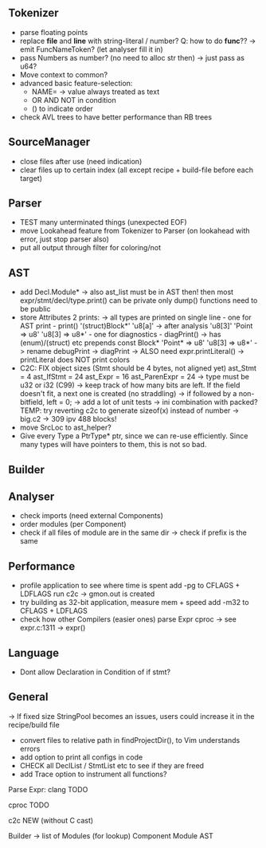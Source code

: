 
## Tokenizer
- parse floating points
- replace __file__ and __line__ with string-literal / number?
    Q: how to do __func__??
        -> emit FuncNameToken? (let analyser fill it in)
- pass Numbers as number? (no need to alloc str then) -> just pass as u64?
- Move context to common?
- advanced basic feature-selection:
    - NAME=<value> -> value always treated as text
    - OR AND NOT in condition
    - () to indicate order
- check AVL trees to have better performance than RB trees

## SourceManager
- close files after use (need indication)
- clear files up to certain index (all except recipe + build-file before each target)

## Parser
- TEST many unterminated things (unexpected EOF)
- move Lookahead feature from Tokenizer to Parser (on lookahead with error, just stop parser also)
- put all output through filter for coloring/not

## AST
- add Decl.Module*
    -> also ast_list must be in AST then!
    then most expr/stmt/decl/type.print() can be private
    only dump() functions need to be public
- store Attributes
    2 prints:
        -> all types are printed on single line
        - one for AST print - print()
            '(struct)Block*'
            'u8[a]' -> after analysis 'u8[3]'
            'Point => u8'
            'u8[3] => u8*'
        - one for diagnostics - diagPrint()
            -> has (enum)/(struct) etc prepends
            const Block*
            'Point* => u8'
            'u8[3] => u8*'
        -> rename debugPrint -> diagPrint
    -> ALSO need expr.printLiteral()
        -> printLiteral does NOT print colors
- C2C: FIX object sizes (Stmt should be 4 bytes, not aligned yet)
    ast_Stmt = 4
    ast_IfStmt = 24
    ast_Expr = 16
    ast_ParenExpr = 24
    -> type must be u32 or i32 (C99)
    -> keep track of how many bits are left. If the field doesn't fit, a next one is created (no straddling)
    -> if followed by a non-bitfield, left = 0;
    -> add a lot of unit tests
    -> ini combination with packed?
    TEMP: try reverting c2c to generate sizeof(x) instead of number
        -> big.c2 -> 309 ipv 488 blocks!
- move SrcLoc to ast_helper?
- Give every Type a PtrType* ptr, since we can re-use efficiently. Since many types will have
    pointers to them, this is not so bad.

## Builder

## Analyser
- check imports (need external Components)
- order modules (per Component)
- check if all files of module are in the same dir
    -> check if prefix is the same

## Performance
- profile application to see where time is spent
    add -pg to CFLAGS + LDFLAGS
    run c2c
    -> gmon.out is created
- try building as 32-bit application, measure mem + speed
    add -m32 to CFLAGS + LDFLAGS
- check how other Compilers (easier ones) parse Expr
    cproc -> see expr.c:1311 -> expr()

## Language
- Dont allow Declaration in Condition of if stmt?

## General
-> If fixed size StringPool becomes an issues, users could increase it in the recipe/build file
- convert files to relative path in findProjectDir(), to Vim understands errors
- add option to print all configs in code
- CHECK all DeclList / StmtList etc to see if they are freed
- add Trace option to instrument all functions?

Parse Expr:
clang
    TODO

cproc
    TODO

c2c
    NEW (without C cast)

Builder
    -> list of Modules (for lookup)
  Component
    Module
      AST
